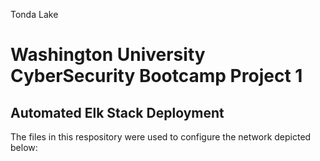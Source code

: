 Tonda Lake
# Washington University CyberSecurity Bootcamp Project 1
## Automated Elk Stack Deployment 
The files in this respository were used to configure the network depicted below:



